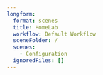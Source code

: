 ```yaml
---
longform:
  format: scenes
  title: HomeLab
  workflow: Default Workflow
  sceneFolder: /
  scenes:
    - Configuration
  ignoredFiles: []
---
```


